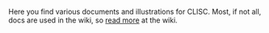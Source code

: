 Here you find various documents and illustrations for CLISC. Most, if not all, docs are used in the wiki, so [read more](https://github.com/Asbjoedt/CLISC/wiki) at the wiki.
